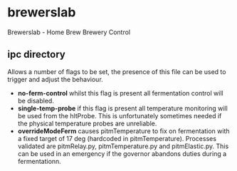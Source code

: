 # brewerslab
Brewerslab - Home Brew Brewery Control



## ipc directory

Allows a number of flags to be set, the presence of this file can be used to trigger
and adjust the behaviour. 


- **no-ferm-control** whilst this flag is present all fermentation control will be disabled.
- **single-temp-probe** if this flag is present all temperature monitoring will be used from the hltProbe. This is unfortunately sometimes needed if the physical temperature probes are unreliable.
- **overrideModeFerm** causes pitmTemperature to fix on fermentation with a fixed target of 17 deg (hardcoded in pitmTemperature). Processes validated are pitmRelay.py, pitmTemperature.py and pitmElastic.py. This can be used in an emergency if the governor abandons duties during a fermentationn.

